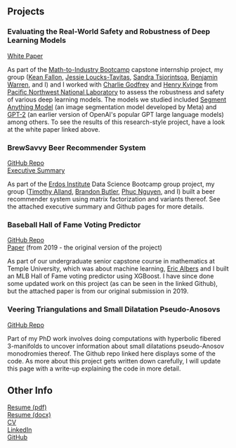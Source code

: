 ## Projects
### Evaluating the Real-World Safety and Robustness of Deep Learning Models
[White Paper](assets/docs/IMAWhitePaper.pdf)

As part of the [Math-to-Industry Bootcamp](https://cse.umn.edu/ima/events/math-industry-boot-camp-viii) capstone internship project, my group ([Kean Fallon](https://www.keanfallon.com/home), [Jessie Loucks-Tavitas](https://sites.google.com/view/jessieloucks), [Sandra Tsiorintsoa](https://www.linkedin.com/in/sandra-a-t/), [Benjamin Warren](https://www.linkedin.com/in/benjamin-w-3252b3a7/), and I)
and I worked with [Charlie Godfrey](https://godfrey-cw.github.io/) and [Henry Kvinge](https://hkvinge.github.io/) from [Pacific Northwest National Laboratory](https://www.pnnl.gov/) to assess the robustness and safety of various deep learning models.
The models we studied included [Segment Anything Model](https://segment-anything.com/) (an image segmentation model developed by Meta) and [GPT-2](https://openai.com/research/gpt-2-1-5b-release) (an earlier version of OpenAI's popular GPT large language models) among others.
To see the results of this research-style project, have a look at the white paper linked above.

### BrewSavvy Beer Recommender System
[GitHub Repo](https://github.com/b-butler/beer-recommender-erdos-fall-2023)  
[Executive Summary](assets/docs/BrewSavvySummary.pdf)  

As part of the [Erdos Institute](https://www.erdosinstitute.org/) Data Science Bootcamp group project, my group ([Timothy Alland](https://www.linkedin.com/in/timothy-alland/), [Brandon Butler](https://www.linkedin.com/in/brandon-butler-685a49122/), [Phuc Nguyen](https://www.linkedin.com/in/phuc-nguyen-8296a51a4/), and I) built a beer recommender system using matrix factorization and variants thereof.
See the attached executive summary and Github pages for more details. 

### Baseball Hall of Fame Voting Predictor
[GitHub Repo](https://github.com/aidanlorenz/HoFVoting)  
[Paper](assets/docs/HOFVotingPaper.pdf) (from 2019 - the original version of the project)  

As part of our undergraduate senior capstone course in mathematics at Temple University, which was about machine learning, [Eric Albers](https://www.linkedin.com/in/eric-albers-259b14230/) and I built an MLB Hall of Fame voting predictor using XGBoost.
I have since done some updated work on this project (as can be seen in the linked Github), but the attached paper is from our original submission in 2019.

### Veering Triangulations and Small Dilatation Pseudo-Anosovs
[GitHub Repo](https://github.com/aidanlorenz/VeeringExamples)  

Part of my PhD work involves doing computations with hyperbolic fibered 3-manifolds to uncover information about small dilatations pseudo-Anosov monodromies thereof.
The Github repo linked here displays some of the code.
As more about this project gets written down carefully, I will update this page with a write-up explaining the code in more detail.


## Other Info
[Resume (pdf)](assets/docs/LorenzResume12-20-23.pdf)  
[Resume (docx)](assets/docs/LorenzResume12-20-23.docx)  
[CV](assets/docs/CV.pdf)  
[LinkedIn](www.linkedin.com/in/aidan-lorenz)  
[GitHub](https://github.com/aidanlorenz)  
